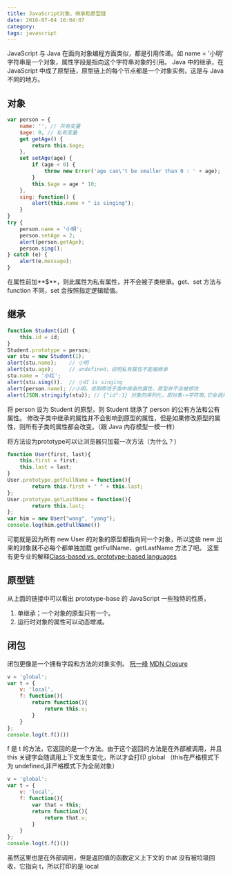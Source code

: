 ```yaml
---
title: JavaScript对象、继承和原型链
date: 2016-07-04 16:04:07
category:
tags: javascript
---
```

JavaScript 与 Java 在面向对象编程方面类似，都是引用传递。如
name = '小明'
字符串是一个对象，属性字段是指向这个字符串对象的引用。
Java 中的继承，在 JavaScript 中成了原型链，原型链上的每个节点都是一个对象实例，这是与 Java 不同的地方。

## 对象
```js
var person = {
    name: '', // 共有变量
    $age: 0, // 私有变量
    get getAge() {
        return this.$age;
    },
    set setAge(age) {
        if (age < 0) {
            throw new Error('age can\'t be smaller than 0 : ' + age);
        }
        this.$age = age * 10;
    },
    sing: function() {
        alert(this.name + " is singing");
    }
}
try {
    person.name = '小明';
    person.setAge = 2;
    alert(person.getAge);
    person.sing();
} catch (e) {
    alert(e.message);
}
```
在属性前加**$**，则此属性为私有属性，并不会被子类继承。get、set 方法与 function 不同，set 会按照指定逻辑赋值。

## 继承
```js
function Student(id) {
    this.id = id;
}
Student.prototype = person;
var stu = new Student(1);
alert(stu.name);	// 小明
alert(stu.age);		// undefined，说明私有属性不能被继承
stu.name = '小红';
alert(stu.sing()).  // 小红 is singing
alert(person.name);	//小明，说明修改子类中继承的属性，原型并不会被修改
alert(JSON.stringify(stu)); // {"id":1} 对象的序列化，即对象->字符串,它会调用对象自身的 toJSON() 方法；反序列化为JSON.parse()
```
将 person 设为 Student 的原型，则 Student 继承了 person 的公有方法和公有属性。
修改子类中继承的属性并不会影响到原型的属性，但是如果修改原型的属性，则所有子类的属性都会改变。（跟 Java 内存模型一模一样）

将方法设为prototype可以让浏览器只加载一次方法（为什么？）
```js
function User(first, last){
    this.first = first;
    this.last = last;
}
User.prototype.getFullName = function(){
        return this.first + " " + this.last;
};
User.prototype.getLastName = function(){
        return this.last;
};
var him = new User("wang", "yang");
console.log(him.getFullName())
```
可能就是因为所有 new User 的对象的原型都指向同一个对象，所以这些 new 出来的对象就不必每个都单独加载 getFullName、getLastName 方法了吧。
这里有更专业的解释[Class-based vs. prototype-based languages](https://developer.mozilla.org/en-US/docs/Web/JavaScript/Guide/Details_of_the_Object_Model)

## 原型链
从上面的链接中可以看出 prototype-base 的 JavaScript 一些独特的性质，
1. 单继承；一个对象的原型只有一个。
2. 运行时对象的属性可以动态增减。

## 闭包
闭包更像是一个拥有字段和方法的对象实例。
[阮一峰](http://www.ruanyifeng.com/blog/2009/08/learning_javascript_closures.html)
[MDN Closure](https://developer.mozilla.org/en-US/docs/Web/JavaScript/Closures)
```js
v = 'global';
var t = {
    v: 'local',
    f: function(){
        return function(){
            return this.v;
        }
    }
};
console.log(t.f()())
```
f 是 t 的方法，它返回的是一个方法。由于这个返回的方法是在外部被调用，并且 this 关键字会随调用上下文发生变化，所以才会打印 global （this在严格模式下为 undefined,非严格模式下为全局对象）
```js
v = 'global';
var t = {
    v: 'local',
    f: function(){
        var that = this;
        return function(){
            return that.v;
        }
    }
};
console.log(t.f()())
```
虽然这里也是在外部调用，但是返回值的函数定义上下文的 that 没有被垃圾回收，它指向 t，所以打印的是 local